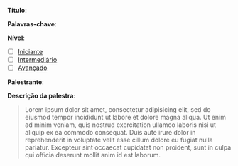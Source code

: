<!-- Substitua os textos de exemplo ou siga suas instruções -->

**Título**: <!-- ex.: Criando aplicações com Vue.js -->

**Palavras-chave**: <!-- ex.: `vue`, `app`, `javascript` -->

**Nível**:
<!--
- [x] ex.: selecione um item abaixo com um x e selecione um label com mesmo nome à direita
-->
- [ ] [Iniciante](https://github.com/vuejsvix/talks/labels/Nível%20Iniciante)
- [ ] [Intermediário](https://github.com/vuejsvix/talks/labels/Nível%20Intermedi%C3%A1rio)
- [ ] [Avançado](https://github.com/vuejsvix/talks/labels/Nível%20Avan%C3%A7ado)

**Palestrante**: <!-- [ex.: João da Silva](https://github.com/joao-da-silva) -->

**Descrição da palestra**:
> Lorem ipsum dolor sit amet, consectetur adipisicing elit, sed do eiusmod
tempor incididunt ut labore et dolore magna aliqua. Ut enim ad minim veniam,
quis nostrud exercitation ullamco laboris nisi ut aliquip ex ea commodo
consequat. Duis aute irure dolor in reprehenderit in voluptate velit esse
cillum dolore eu fugiat nulla pariatur. Excepteur sint occaecat cupidatat non
proident, sunt in culpa qui officia deserunt mollit anim id est laborum.

<!-- **[Slides](https://github.com/vuejsvix/talks)** (opcional) -->

<!-- **[Vídeo](https://github.com/vuejsvix/talks)** (opcional) -->

<!-- **[GitHub](https://github.com/vuejsvix/talks)** (opcional) -->
